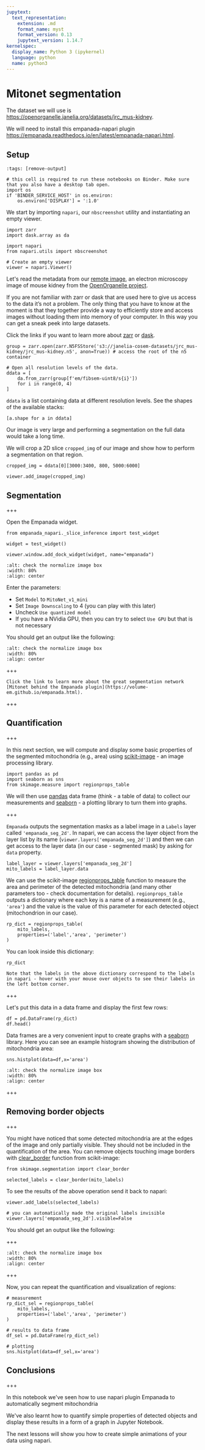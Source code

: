 ```yaml
---
jupytext:
  text_representation:
    extension: .md
    format_name: myst
    format_version: 0.13
    jupytext_version: 1.14.7
kernelspec:
  display_name: Python 3 (ipykernel)
  language: python
  name: python3
---
```


# Mitonet segmentation

The dataset we will use is https://openorganelle.janelia.org/datasets/jrc_mus-kidney.

We will need to install this empanada-napari plugin https://empanada.readthedocs.io/en/latest/empanada-napari.html.

## Setup

```{code-cell} ipython3
:tags: [remove-output]

# this cell is required to run these notebooks on Binder. Make sure that you also have a desktop tab open.
import os
if 'BINDER_SERVICE_HOST' in os.environ:
    os.environ['DISPLAY'] = ':1.0'
```

We start by importing `napari`, our `nbscreenshot` utility and instantiating an empty viewer.

```{code-cell} ipython3
import zarr
import dask.array as da

import napari
from napari.utils import nbscreenshot

# Create an empty viewer
viewer = napari.Viewer()
```

Let's read the metadata from our [remote image](https://openorganelle.janelia.org/datasets/jrc_mus-kidney), an electron microscopy image of mouse kidney from the [OpenOrganelle project](https://openorganelle.janelia.org/).

If you are not familiar with zarr or dask that are used here to give us access to the data it’s not a problem. The only thing that you have to know at the moment is that they together provide a way to efficiently store and access images without loading them into memory of your computer. In this way you can get a sneak peek into large datasets.

Click the links if you want to learn more about [zarr](https://zarr.readthedocs.io/en/latest/?badge=latest) or [dask](https://www.dask.org/).

```{code-cell} ipython3
group = zarr.open(zarr.N5FSStore('s3://janelia-cosem-datasets/jrc_mus-kidney/jrc_mus-kidney.n5', anon=True)) # access the root of the n5 container

# Open all resolution levels of the data.
ddata = [
    da.from_zarr(group[f'em/fibsem-uint8/s{i}'])
    for i in range(0, 4)
]
```

`ddata` is a list containing data at different resolution levels. 
See the shapes of the available stacks:

```{code-cell} ipython3
[a.shape for a in ddata]
```

Our image is very large and performing a segmentation on the full data would take a long time.

We will crop a 2D slice `cropped_img` of our image and show how to perform a segmentation on that region.

```{code-cell} ipython3
cropped_img = ddata[0][3000:3400, 800, 5000:6000]

viewer.add_image(cropped_img)
```

## Segmentation

+++

Open the Empanada widget.

```{code-cell} ipython3
from empanada_napari._slice_inference import test_widget

widget = test_widget()

viewer.window.add_dock_widget(widget, name="empanada")
```

```{image} resources/empanada_open.png
:alt: check the normalize image box
:width: 80%
:align: center
```

Enter the parameters:

- Set `Model` to `MitoNet_v1_mini`
- Set `Image Downscaling` to 4 (you can play with this later)
- Uncheck `Use quantized model`
- If you have a NVidia GPU, then you can try to select `Use GPU` but that is not necessary

You should get an output like the following:

```{image} resources/empanada_2D_result.png
:alt: check the normalize image box
:width: 80%
:align: center
```

+++

```{note}
Click the link to learn more about the great segmentation network [Mitonet behind the Empanada plugin](https://volume-em.github.io/empanada.html).
```

+++

## Quantification

+++

In this next section, we will compute and display some basic properties of the segmented mitochondria (e.g., area) using [scikit-image](https://scikit-image.org/) - an image processing library.

```{code-cell} ipython3
import pandas as pd
import seaborn as sns
from skimage.measure import regionprops_table
```

We will then use [pandas](https://pandas.pydata.org/) data frame (think - a table of data) to collect our measurements and [seaborn](https://seaborn.pydata.org/) - a plotting library to turn them into graphs.

+++

`Empanada` outputs the segmentation masks as a label image in a `Labels` layer
called `'empanada_seg_2d'`. 
In napari, we can access the layer object from the layer list by its name
(`viewer.layers['empanada_seg_2d']`) and then we can get access to the layer data (in our case - segmented mask) by asking 
for `data` property.

```{code-cell} ipython3
label_layer = viewer.layers['empanada_seg_2d']
mito_labels = label_layer.data
```

We can use the scikit-image
[regionprops_table](https://scikit-image.org/docs/dev/api/skimage.measure.html#skimage.measure.regionprops_table)
function to measure the area and perimeter of the detected mitochondria (and many other parameters too - check documentation for details).
`regionprops_table` outputs a dictionary where each key is a name of a
measurement (e.g., `'area'`) and the value is the value of this parameter for each
detected object (mitochondrion in our case).

```{code-cell} ipython3
rp_dict = regionprops_table(
    mito_labels,
    properties=('label','area', 'perimeter')
)
```

You can look inside this dictionary:

```{code-cell} ipython3
rp_dict
```

```{note}
Note that the labels in the above dictionary correspond to the labels in napari - hover with your mouse over objects to see their labels in the left bottom corner.
```

+++

Let's put this data in a data frame and display the first few rows:

```{code-cell} ipython3
df = pd.DataFrame(rp_dict)
df.head()
```

Data frames are a very convenient input to create graphs with a [seaborn](https://seaborn.pydata.org/) library. Here you can see an example histogram showing the distribution of mitochondria area:

```{code-cell} ipython3
sns.histplot(data=df,x='area')
```

```{image} resources/area_graph.png
:alt: check the normalize image box
:width: 80%
:align: center
```

+++

## Removing border objects

+++

You might have noticed that some detected mitochondria are at the edges of the image and only partially visible. They should not be included in the quantification of the area. You can remove objects touching image borders with [clear_border](https://scikit-image.org/docs/stable/api/skimage.segmentation.html#skimage.segmentation.clear_border) function from scikit-image:

```{code-cell} ipython3
from skimage.segmentation import clear_border

selected_labels = clear_border(mito_labels)
```

To see the results of the above operation send it back to napari:

```{code-cell} ipython3
viewer.add_labels(selected_labels)

# you can automatically made the original labels invisible
viewer.layers['empanada_seg_2d'].visible=False
```

You should get an output like the following:

+++

```{image} resources/empanada_2D_result_clean_border.png
:alt: check the normalize image box
:width: 80%
:align: center
```

+++

Now, you can repeat the quantification and visualization of regions:

```{code-cell} ipython3
# measurement
rp_dict_sel = regionprops_table(
    mito_labels,
    properties=('label','area', 'perimeter')
)

# results to data frame
df_sel = pd.DataFrame(rp_dict_sel)

# plotting
sns.histplot(data=df_sel,x='area')
```

## Conclusions

+++

In this notebook we've seen how to 
use napari plugin Empanada to automatically segment mitochondria

We've also learnt how to 
quantify simple properties of detected objects
and display these results in a form of a graph in Jupyter Notebook.

The next lessons will show you how to create simple animations of your data using napari.
